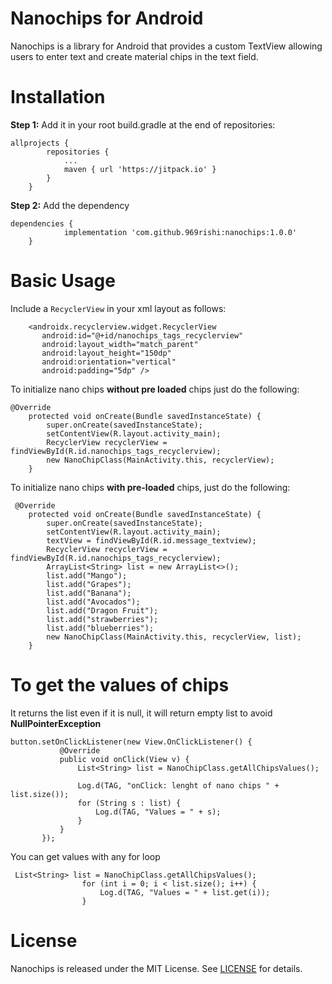 # Nanochips for Android

Nanochips is a library for Android that provides a custom TextView allowing users to enter text and create material chips in the text field.

# Installation
**Step 1:** Add it in your root build.gradle at the end of repositories:

```
allprojects {
		repositories {
			...
			maven { url 'https://jitpack.io' }
		}
	}
  ```
**Step 2:** Add the dependency

```
dependencies {
	        implementation 'com.github.969rishi:nanochips:1.0.0'
	}
 ```
 
 # Basic Usage
 Include a ```RecyclerView``` in your xml layout as follows:
 ```
     <androidx.recyclerview.widget.RecyclerView
        android:id="@+id/nanochips_tags_recyclerview"
        android:layout_width="match_parent"
        android:layout_height="150dp"
        android:orientation="vertical"
        android:padding="5dp" />
```

To initialize nano chips **without pre loaded** chips just do the following:
```
@Override
    protected void onCreate(Bundle savedInstanceState) {
        super.onCreate(savedInstanceState);
        setContentView(R.layout.activity_main);
        RecyclerView recyclerView = findViewById(R.id.nanochips_tags_recyclerview);
        new NanoChipClass(MainActivity.this, recyclerView);
    }
 ```
 
To initialize nano chips **with pre-loaded** chips, just do the following:
```
 @Override
    protected void onCreate(Bundle savedInstanceState) {
        super.onCreate(savedInstanceState);
        setContentView(R.layout.activity_main);
        textView = findViewById(R.id.message_textview);
        RecyclerView recyclerView = findViewById(R.id.nanochips_tags_recyclerview);
        ArrayList<String> list = new ArrayList<>();
        list.add("Mango");
        list.add("Grapes");
        list.add("Banana");
        list.add("Avocados");
        list.add("Dragon Fruit");
        list.add("strawberries");
        list.add("blueberries");
        new NanoChipClass(MainActivity.this, recyclerView, list);
    }
 ```
 
 # To get the values of chips
 It returns the list even if it is null, it will return empty list to avoid **NullPointerException**
 ```
 button.setOnClickListener(new View.OnClickListener() {
            @Override
            public void onClick(View v) {
                List<String> list = NanoChipClass.getAllChipsValues();

                Log.d(TAG, "onClick: lenght of nano chips " + list.size());
                for (String s : list) {
                    Log.d(TAG, "Values = " + s);
                }
            }
        });
```

You can get values with any for loop
```
 List<String> list = NanoChipClass.getAllChipsValues();
                for (int i = 0; i < list.size(); i++) {
                    Log.d(TAG, "Values = " + list.get(i));
                }
```

# License
Nanochips is released under the MIT License. See [LICENSE](#LICENSE) for details. 
 
